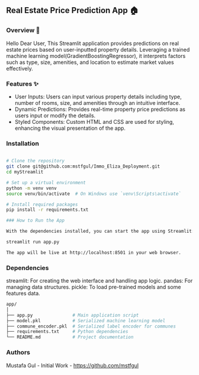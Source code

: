 ## Real Estate Price Prediction App 🏠

### Overview 📖

Hello Dear User,
This Streamlit application provides predictions on real estate prices based on user-inputted property details. Leveraging a trained machine learning model(GradientBoostingRegressor), it interprets factors such as type, size, amenities, and location to estimate market values effectively.

### Features ✨

- User Inputs: Users can input various property details including type, number of rooms, size, and amenities through an intuitive interface.
- Dynamic Predictions: Provides real-time property price predictions as users input or modify the details.
- Styled Components: Custom HTML and CSS are used for styling, enhancing the visual presentation of the app.

### Installation

```bash

# Clone the repository
git clone git@github.com:mstfgul/Immo_Eliza_Deployment.git
cd myStreamlit

# Set up a virtual environment 
python -m venv venv
source venv/bin/activate  # On Windows use `venv\Scripts\activate`

# Install required packages
pip install -r requirements.txt

### How to Run the App

With the dependencies installed, you can start the app using Streamlit:

streamlit run app.py

The app will be live at http://localhost:8501 in your web browser.

```

### Dependencies

streamlit: For creating the web interface and handling app logic.
pandas: For managing data structures.
pickle: To load pre-trained models and some features data.

```bash
app/
│
├── app.py               # Main application script
├── model.pkl            # Serialized machine learning model
├── commune_encoder.pkl  # Serialized label encoder for communes
├── requirements.txt     # Python dependencies
└── README.md            # Project documentation
```


### Authors

Mustafa Gul - Initial Work - https://github.com/mstfgul